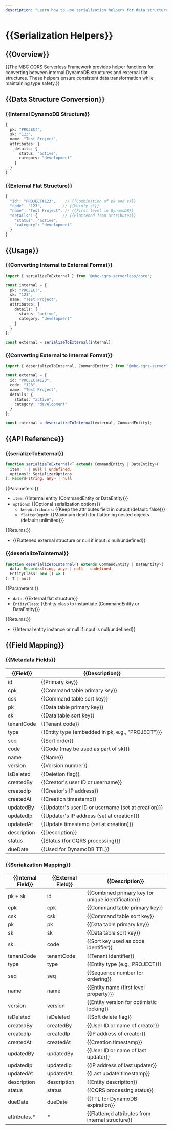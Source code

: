 ```yaml
---
description: "Learn how to use serialization helpers for data structure conversion."
---
```


# {{Serialization Helpers}}

## {{Overview}}
{{The MBC CQRS Serverless Framework provides helper functions for converting between internal DynamoDB structures and external flat structures. These helpers ensure consistent data transformation while maintaining type safety.}}

## {{Data Structure Conversion}}

### {{Internal DynamoDB Structure}}
```typescript
{
  pk: "PROJECT",
  sk: "123",
  name: "Test Project",
  attributes: {
    details: {
      status: "active",
      category: "development"
    }
  }
}
```

### {{External Flat Structure}}
```typescript
{
  "id": "PROJECT#123",    // {{Combination of pk and sk}}
  "code": "123",         // {{Mainly sk}}
  "name": "Test Project", // {{First level in DynamoDB}}
  "details": {           // {{Flattened from attributes}}
    "status": "active",
    "category": "development"
  }
}
```

## {{Usage}}

### {{Converting Internal to External Format}}
```typescript
import { serializeToExternal } from '@mbc-cqrs-serverless/core';

const internal = {
  pk: "PROJECT",
  sk: "123",
  name: "Test Project",
  attributes: {
    details: {
      status: "active",
      category: "development"
    }
  }
};

const external = serializeToExternal(internal);
```

### {{Converting External to Internal Format}}
```typescript
import { deserializeToInternal, CommandEntity } from '@mbc-cqrs-serverless/core';

const external = {
  id: "PROJECT#123",
  code: "123",
  name: "Test Project",
  details: {
    status: "active",
    category: "development"
  }
};

const internal = deserializeToInternal(external, CommandEntity);
```

## {{API Reference}}

### {{serializeToExternal}}
```typescript
function serializeToExternal<T extends CommandEntity | DataEntity>(
  item: T | null | undefined,
  options?: SerializerOptions
): Record<string, any> | null
```

{{Parameters:}}
- `item`: {{Internal entity (CommandEntity or DataEntity)}}
- `options`: {{Optional serialization options}}
  - `keepAttributes`: {{Keep the attributes field in output (default: false)}}
  - `flattenDepth`: {{Maximum depth for flattening nested objects (default: unlimited)}}

{{Returns:}}
- {{Flattened external structure or null if input is null/undefined}}

### {{deserializeToInternal}}
```typescript
function deserializeToInternal<T extends CommandEntity | DataEntity>(
  data: Record<string, any> | null | undefined,
  EntityClass: new () => T
): T | null
```

{{Parameters:}}
- `data`: {{External flat structure}}
- `EntityClass`: {{Entity class to instantiate (CommandEntity or DataEntity)}}

{{Returns:}}
- {{Internal entity instance or null if input is null/undefined}}

## {{Field Mapping}}

### {{Metadata Fields}}
| {{Field}} | {{Description}} |
|-------|-------------|
| id | {{Primary key}} |
| cpk | {{Command table primary key}} |
| csk | {{Command table sort key}} |
| pk | {{Data table primary key}} |
| sk | {{Data table sort key}} |
| tenantCode | {{Tenant code}} |
| type | {{Entity type (embedded in pk, e.g., "PROJECT")}} |
| seq | {{Sort order}} |
| code | {{Code (may be used as part of sk)}} |
| name | {{Name}} |
| version | {{Version number}} |
| isDeleted | {{Deletion flag}} |
| createdBy | {{Creator's user ID or username}} |
| createdIp | {{Creator's IP address}} |
| createdAt | {{Creation timestamp}} |
| updatedBy | {{Updater's user ID or username (set at creation)}} |
| updatedIp | {{Updater's IP address (set at creation)}} |
| updatedAt | {{Update timestamp (set at creation)}} |
| description | {{Description}} |
| status | {{Status (for CQRS processing)}} |
| dueDate | {{Used for DynamoDB TTL}} |

### {{Serialization Mapping}}
| {{Internal Field}} | {{External Field}} | {{Description}} |
|---------------|----------------|-------------|
| pk + sk | id | {{Combined primary key for unique identification}} |
| cpk | cpk | {{Command table primary key}} |
| csk | csk | {{Command table sort key}} |
| pk | pk | {{Data table primary key}} |
| sk | sk | {{Data table sort key}} |
| sk | code | {{Sort key used as code identifier}} |
| tenantCode | tenantCode | {{Tenant identifier}} |
| type | type | {{Entity type (e.g., PROJECT)}} |
| seq | seq | {{Sequence number for ordering}} |
| name | name | {{Entity name (first level property)}} |
| version | version | {{Entity version for optimistic locking}} |
| isDeleted | isDeleted | {{Soft delete flag}} |
| createdBy | createdBy | {{User ID or name of creator}} |
| createdIp | createdIp | {{IP address of creator}} |
| createdAt | createdAt | {{Creation timestamp}} |
| updatedBy | updatedBy | {{User ID or name of last updater}} |
| updatedIp | updatedIp | {{IP address of last updater}} |
| updatedAt | updatedAt | {{Last update timestamp}} |
| description | description | {{Entity description}} |
| status | status | {{CQRS processing status}} |
| dueDate | dueDate | {{TTL for DynamoDB expiration}} |
| attributes.* | * | {{Flattened attributes from internal structure}} |
